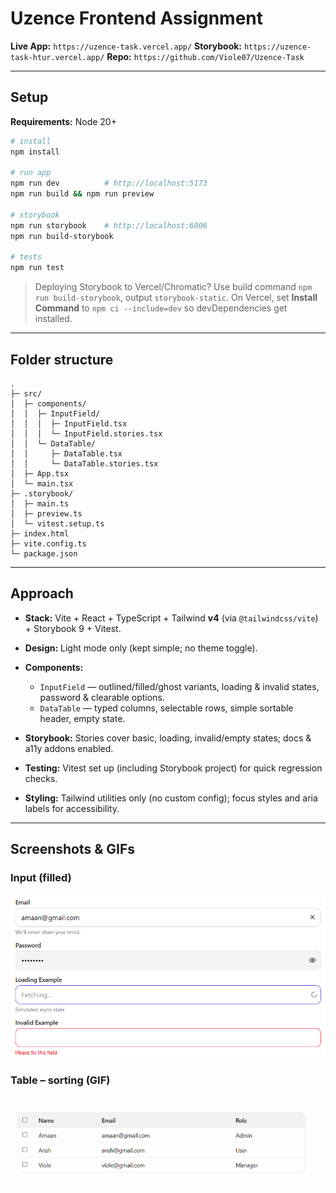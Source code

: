 # Uzence Frontend Assignment

**Live App:** `https://uzence-task.vercel.app/`
**Storybook:** `https://uzence-task-htur.vercel.app/`
**Repo:** `https://github.com/Viole07/Uzence-Task`

---

## Setup

**Requirements:** Node 20+

```bash
# install
npm install

# run app
npm run dev          # http://localhost:5173
npm run build && npm run preview

# storybook
npm run storybook    # http://localhost:6006
npm run build-storybook

# tests
npm run test
```

> Deploying Storybook to Vercel/Chromatic?
> Use build command `npm run build-storybook`, output `storybook-static`.
> On Vercel, set **Install Command** to `npm ci --include=dev` so devDependencies get installed.

---

## Folder structure

```
.
├─ src/
│  ├─ components/
│  │  ├─ InputField/
│  │  │  ├─ InputField.tsx
│  │  │  └─ InputField.stories.tsx
│  │  └─ DataTable/
│  │     ├─ DataTable.tsx
│  │     └─ DataTable.stories.tsx
│  ├─ App.tsx
│  └─ main.tsx
├─ .storybook/
│  ├─ main.ts
│  ├─ preview.ts
│  └─ vitest.setup.ts
├─ index.html
├─ vite.config.ts
└─ package.json
```

---

## Approach

* **Stack:** Vite + React + TypeScript + Tailwind **v4** (via `@tailwindcss/vite`) + Storybook 9 + Vitest.
* **Design:** Light mode only (kept simple; no theme toggle).
* **Components:**

  * `InputField` — outlined/filled/ghost variants, loading & invalid states, password & clearable options.
  * `DataTable` — typed columns, selectable rows, simple sortable header, empty state.
* **Storybook:** Stories cover basic, loading, invalid/empty states; docs & a11y addons enabled.
* **Testing:** Vitest set up (including Storybook project) for quick regression checks.
* **Styling:** Tailwind utilities only (no custom config); focus styles and aria labels for accessibility.

---

## Screenshots & GIFs

### Input (filled)
<a href="./docs/screenshots/input-entered.png">
  <img src="./docs/screenshots/input-entered.png" alt="Input field – filled" style="width:720px;max-width:100%;display:block;" />
</a>

### Table – sorting (GIF)
<a href="./docs/screenshots/table-sort.gif">
  <img src="./docs/screenshots/table-sort.gif" alt="Table – sorting" style="width:480px;max-width:100%;display:block;" />
</a>
